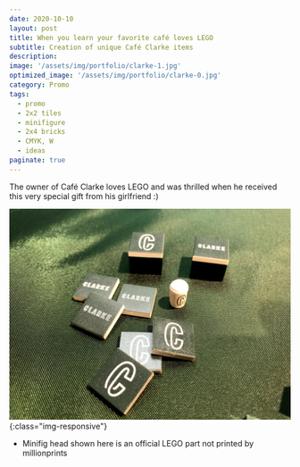 ```yaml
---
date: 2020-10-10
layout: post
title: When you learn your favorite café loves LEGO
subtitle: Creation of unique Café Clarke items 
description:
image: '/assets/img/portfolio/clarke-1.jpg'
optimized_image: '/assets/img/portfolio/clarke-0.jpg'
category: Promo
tags:
  - promo
  - 2x2 tiles
  - minifigure
  - 2x4 bricks
  - CMYK, W
  - ideas
paginate: true
---
```


The owner of Café Clarke loves LEGO and was thrilled when he received this very special gift from his girlfriend :)

![other views](/assets/img/portfolio/clarke-2.jpg){:class="img-responsive"}


* Minifig head shown here is an official LEGO part not printed by millionprints




